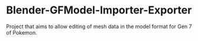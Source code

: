 # Blender-GFModel-Importer-Exporter
Project that aims to allow editing of mesh data in the model format for Gen 7 of Pokemon.
